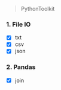 > PythonToolkit

### 1. File IO

- [x] <span id="txt">txt
- [x] <span id="csv">csv
- [x] <span id="json">json

### 2. Pandas

- [x] <span id='panda_join'>join